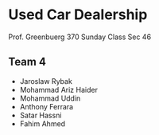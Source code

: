 # Used Car Dealership
Prof. Greenbuerg 370
Sunday Class Sec 46

## Team 4
- Jaroslaw Rybak
- Mohammad Ariz Haider
- Mohammad Uddin
- Anthony Ferrara
- Satar Hassni
- Fahim Ahmed
